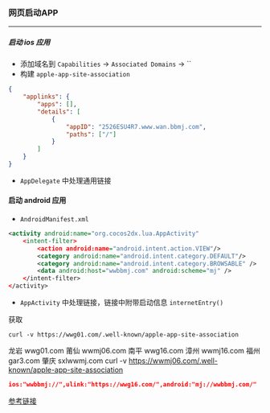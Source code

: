 ### 网页启动APP

---
##### 启动 ios 应用

* 添加域名到 `Capabilities` -> `Associated Domains` -> ``
* 构建 `apple-app-site-association`
```json
{
    "applinks": {
        "apps": [],
        "details": [
            {
                "appID": "2526ESU4R7.www.wan.bbmj.com",
                "paths": ["/"]
            }
        ]
    }
}
```
* `AppDelegate` 中处理通用链接

#### 启动 android 应用

* `AndroidManifest.xml`
```xml
<activity android:name="org.cocos2dx.lua.AppActivity"
	<intent-filter>
		<action android:name="android.intent.action.VIEW"/>
		<category android:name="android.intent.category.DEFAULT"/>
		<category android:name="android.intent.category.BROWSABLE" />
		<data android:host="wwbbmj.com" android:scheme="mj" />
	</intent-filter>
</activity>
```
* `AppActivity` 中处理链接，链接中附带启动信息 `internetEntry()`

获取
```
curl -v https://wwg01.com/.well-known/apple-app-site-association
```
龙岩 wwg01.com
莆仙 wwmj06.com
南平 wwg16.com
漳州 wwmj16.com
福州 gar3.com
肇庆 sxlwwmj.com
curl -v https://wwmj06.com/.well-known/apple-app-site-association

```json
ios:"wwbbmj://",ulink:"https://wwg16.com/",android:"mj://wwbbmj.com/"
```

[参考链接][1]

[1]: https://juejin.im/entry/5912bc79128fe10058695526
